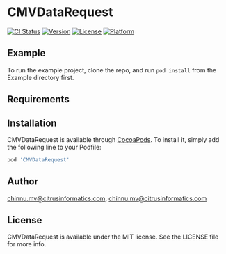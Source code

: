 # CMVDataRequest

[![CI Status](http://img.shields.io/travis/chinnu.mv@citrusinformatics.com/CMVDataRequest.svg?style=flat)](https://travis-ci.org/chinnu.mv@citrusinformatics.com/CMVDataRequest)
[![Version](https://img.shields.io/cocoapods/v/CMVDataRequest.svg?style=flat)](http://cocoapods.org/pods/CMVDataRequest)
[![License](https://img.shields.io/cocoapods/l/CMVDataRequest.svg?style=flat)](http://cocoapods.org/pods/CMVDataRequest)
[![Platform](https://img.shields.io/cocoapods/p/CMVDataRequest.svg?style=flat)](http://cocoapods.org/pods/CMVDataRequest)

## Example

To run the example project, clone the repo, and run `pod install` from the Example directory first.

## Requirements

## Installation

CMVDataRequest is available through [CocoaPods](http://cocoapods.org). To install
it, simply add the following line to your Podfile:

```ruby
pod 'CMVDataRequest'
```

## Author

chinnu.mv@citrusinformatics.com, chinnu.mv@citrusinformatics.com

## License

CMVDataRequest is available under the MIT license. See the LICENSE file for more info.
